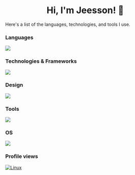 <h1 align="center">Hi, I'm Jeesson! 👋</h1>

Here's a list of the languages, technologies, and tools I use.

### Languages
<picture>
  <source media="(prefers-color-scheme: dark)" srcset="https://camo.githubusercontent.com/7af3e645f36b447c016b9b8a509119cda22779899d2ef01072db38a01e9a8e69/68747470733a2f2f736b696c6c69636f6e732e6465762f69636f6e733f693d6a732c74732c707974686f6e2c706f737467726573716c2c73716c697465267468656d653d6461726b">
  <source media="(prefers-color-scheme: light)" srcset="https://camo.githubusercontent.com/8838e6f88ea8f0fadef80c5831498e40f3231baa737c8881d14a2c6b7688537f/68747470733a2f2f736b696c6c69636f6e732e6465762f69636f6e733f693d6a732c74732c707974686f6e2c706f737467726573716c2c73716c697465267468656d653d6c69676874">
  <img src="https://camo.githubusercontent.com/8838e6f88ea8f0fadef80c5831498e40f3231baa737c8881d14a2c6b7688537f/68747470733a2f2f736b696c6c69636f6e732e6465762f69636f6e733f693d6a732c74732c707974686f6e2c706f737467726573716c2c73716c697465267468656d653d6c69676874">
</picture>

### Technologies & Frameworks
<picture>
  <source media="(prefers-color-scheme: dark)" srcset="https://camo.githubusercontent.com/7aa930fccf1061215d06e11786e0a89feeef984dad730e014a25401d8a5cedab/68747470733a2f2f736b696c6c69636f6e732e6465762f69636f6e733f693d68746d6c2c6373732c736173732c7461696c77696e642c626f6f7473747261702c646f636b65722c656c656374726f6e2c766974652c7675652c70696e6961267468656d653d6461726b">
  <source media="(prefers-color-scheme: light)" srcset="https://camo.githubusercontent.com/8937a7e6bb3600d3e97a0f7494b35e388040fb28fa9065e7ef80a4274f49f6a6/68747470733a2f2f736b696c6c69636f6e732e6465762f69636f6e733f693d68746d6c2c6373732c736173732c7461696c77696e642c626f6f7473747261702c646f636b65722c656c656374726f6e2c766974652c7675652c70696e6961267468656d653d6c69676874">
  <img src="https://camo.githubusercontent.com/8937a7e6bb3600d3e97a0f7494b35e388040fb28fa9065e7ef80a4274f49f6a6/68747470733a2f2f736b696c6c69636f6e732e6465762f69636f6e733f693d68746d6c2c6373732c736173732c7461696c77696e642c626f6f7473747261702c646f636b65722c656c656374726f6e2c766974652c7675652c70696e6961267468656d653d6c69676874">
</picture>

### Design
<picture>
  <source media="(prefers-color-scheme: dark)" srcset="https://camo.githubusercontent.com/3ad50fd5202972f9c243187901ad431d826918026fbad3f6944d62950ffd0f28/68747470733a2f2f736b696c6c69636f6e732e6465762f69636f6e733f693d61652c70732c6669676d612c626c656e646572267468656d653d6461726b">
  <source media="(prefers-color-scheme: light)" srcset="https://camo.githubusercontent.com/b0423482366af13719de3e05f48ea4c08ed16adc6a1f249a0c69e42601145cc3/68747470733a2f2f736b696c6c69636f6e732e6465762f69636f6e733f693d61652c70732c6669676d612c626c656e646572267468656d653d6c69676874">
  <img src="https://camo.githubusercontent.com/b0423482366af13719de3e05f48ea4c08ed16adc6a1f249a0c69e42601145cc3/68747470733a2f2f736b696c6c69636f6e732e6465762f69636f6e733f693d61652c70732c6669676d612c626c656e646572267468656d653d6c69676874">
</picture>

### Tools
<picture>
  <source media="(prefers-color-scheme: dark)" srcset="https://camo.githubusercontent.com/409db2e9f19ad2f9d1df14e12154596a420e8c288d4993245243f4a0e97def8a/68747470733a2f2f736b696c6c69636f6e732e6465762f69636f6e733f693d646973636f72642c6e6f74696f6e2c6769742c6e706d2c62756e267468656d653d6461726b">
  <source media="(prefers-color-scheme: light)" srcset="https://camo.githubusercontent.com/5ee532c5906773eb94c0880820471d142987c4132af5e2fcee38785a11e29a1f/68747470733a2f2f736b696c6c69636f6e732e6465762f69636f6e733f693d646973636f72642c6e6f74696f6e2c6769742c6e706d2c62756e267468656d653d6c69676874">
  <img src="https://camo.githubusercontent.com/5ee532c5906773eb94c0880820471d142987c4132af5e2fcee38785a11e29a1f/68747470733a2f2f736b696c6c69636f6e732e6465762f69636f6e733f693d646973636f72642c6e6f74696f6e2c6769742c6e706d2c62756e267468656d653d6c69676874">
</picture>

### OS
<picture>
  <source media="(prefers-color-scheme: dark)" srcset="https://camo.githubusercontent.com/a0e334583e1b2c084097c606eede0813668382702b324cbec255bf06140fdf46/68747470733a2f2f736b696c6c69636f6e732e6465762f69636f6e733f693d77696e646f77732c7562756e74752c6d696e74267468656d653d6461726b">
  <source media="(prefers-color-scheme: light)" srcset="https://camo.githubusercontent.com/40b13a11f032385498c7b4d4e4f5a7956ddfae5b7a6e75702513cb1fe9aa1b68/68747470733a2f2f736b696c6c69636f6e732e6465762f69636f6e733f693d77696e646f77732c7562756e74752c6d696e74267468656d653d6c69676874">
  <img src="https://camo.githubusercontent.com/40b13a11f032385498c7b4d4e4f5a7956ddfae5b7a6e75702513cb1fe9aa1b68/68747470733a2f2f736b696c6c69636f6e732e6465762f69636f6e733f693d77696e646f77732c7562756e74752c6d696e74267468656d653d6c69676874">
</picture>

### Profile views
[![Linux](https://komarev.com/ghpvc/?username=jeesson&color=000000&style=for-the-badge&label=how+interesting)](https://github.com/jeesson)
